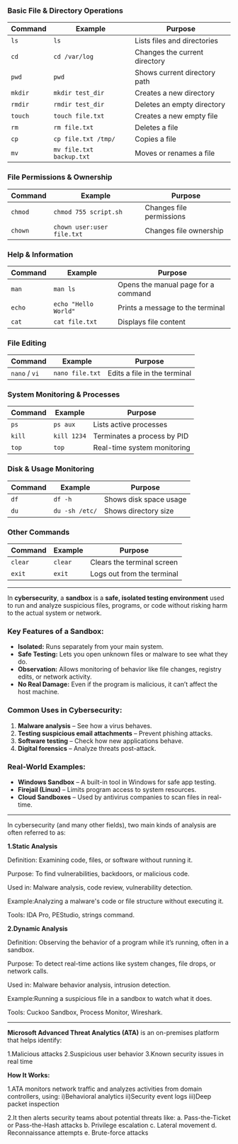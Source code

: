 ### Basic File & Directory Operations

| Command | Example                  | Purpose                       |
| ------- | ------------------------ | ----------------------------- |
| `ls`    | `ls`                     | Lists files and directories   |
| `cd`    | `cd /var/log`            | Changes the current directory |
| `pwd`   | `pwd`                    | Shows current directory path  |
| `mkdir` | `mkdir test_dir`         | Creates a new directory       |
| `rmdir` | `rmdir test_dir`         | Deletes an empty directory    |
| `touch` | `touch file.txt`         | Creates a new empty file      |
| `rm`    | `rm file.txt`            | Deletes a file                |
| `cp`    | `cp file.txt /tmp/`      | Copies a file                 |
| `mv`    | `mv file.txt backup.txt` | Moves or renames a file       |

### File Permissions & Ownership

| Command | Example                    | Purpose                  |
| ------- | -------------------------- | ------------------------ |
| `chmod` | `chmod 755 script.sh`      | Changes file permissions |
| `chown` | `chown user:user file.txt` | Changes file ownership   |

### Help & Information

| Command | Example              | Purpose                             |
| ------- | -------------------- | ----------------------------------- |
| `man`   | `man ls`             | Opens the manual page for a command |
| `echo`  | `echo "Hello World"` | Prints a message to the terminal    |
| `cat`   | `cat file.txt`       | Displays file content               |

### File Editing

| Command       | Example         | Purpose                      |
| ------------- | --------------- | ---------------------------- |
| `nano` / `vi` | `nano file.txt` | Edits a file in the terminal |

### System Monitoring & Processes

| Command | Example     | Purpose                     |
| ------- | ----------- | --------------------------- |
| `ps`    | `ps aux`    | Lists active processes      |
| `kill`  | `kill 1234` | Terminates a process by PID |
| `top`   | `top`       | Real-time system monitoring |

### Disk & Usage Monitoring

| Command | Example        | Purpose                |
| ------- | -------------- | ---------------------- |
| `df`    | `df -h`        | Shows disk space usage |
| `du`    | `du -sh /etc/` | Shows directory size   |

### Other Commands

| Command | Example | Purpose                    |
| ------- | ------- | -------------------------- |
| `clear` | `clear` | Clears the terminal screen |
| `exit`  | `exit`  | Logs out from the terminal |

---

In **cybersecurity**, a **sandbox** is a **safe, isolated testing environment** used to run and analyze suspicious files, programs, or code without risking harm to the actual system or network.

### **Key Features of a Sandbox:**

* **Isolated:** Runs separately from your main system.
* **Safe Testing:** Lets you open unknown files or malware to see what they do.
* **Observation:** Allows monitoring of behavior like file changes, registry edits, or network activity.
* **No Real Damage:** Even if the program is malicious, it can’t affect the host machine.

### **Common Uses in Cybersecurity:**

1. **Malware analysis** – See how a virus behaves.
2. **Testing suspicious email attachments** – Prevent phishing attacks.
3. **Software testing** – Check how new applications behave.
4. **Digital forensics** – Analyze threats post-attack.

### **Real-World Examples:**

* **Windows Sandbox** – A built-in tool in Windows for safe app testing.
* **Firejail (Linux)** – Limits program access to system resources.
* **Cloud Sandboxes** – Used by antivirus companies to scan files in real-time.

---
In cybersecurity (and many other fields), two main kinds of analysis are often referred to as:

**1.Static Analysis**

Definition: Examining code, files, or software without running it.

Purpose: To find vulnerabilities, backdoors, or malicious code.

Used in: Malware analysis, code review, vulnerability detection.

Example:Analyzing a malware's code or file structure without executing it.

Tools: IDA Pro, PEStudio, strings command.

**2.Dynamic Analysis**

Definition: Observing the behavior of a program while it’s running, often in a sandbox.

Purpose: To detect real-time actions like system changes, file drops, or network calls.

Used in: Malware behavior analysis, intrusion detection.

Example:Running a suspicious file in a sandbox to watch what it does.

Tools: Cuckoo Sandbox, Process Monitor, Wireshark.

----
**Microsoft Advanced Threat Analytics (ATA)** is an on-premises platform that helps identify:

1.Malicious attacks
2.Suspicious user behavior
3.Known security issues in real time

**How It Works:**

1.ATA monitors network traffic and analyzes activities from domain controllers, using:
      i)Behavioral analytics
      ii)Security event logs
      iii)Deep packet inspection
      
2.It then alerts security teams about potential threats like:
           a. Pass-the-Ticket or Pass-the-Hash attacks
           b. Privilege escalation
           c. Lateral movement
           d. Reconnaissance attempts
           e. Brute-force attacks






